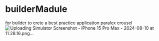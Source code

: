 # builderMadule
for builder to crete a best practice application
paralex crousel ![Uploading Simulator Screenshot - iPhone 15 Pro Max - 2024-08-10 at 11.28.16.png…]()

